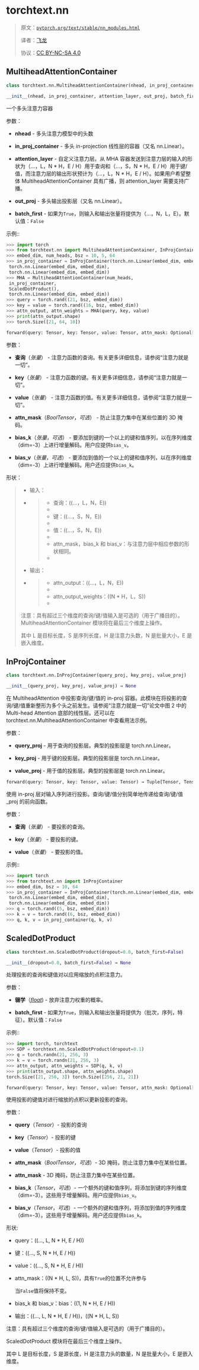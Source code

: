# torchtext.nn

> 原文：[`pytorch.org/text/stable/nn_modules.html`](https://pytorch.org/text/stable/nn_modules.html)
>
> 译者：[飞龙](https://github.com/wizardforcel)
>
> 协议：[CC BY-NC-SA 4.0](http://creativecommons.org/licenses/by-nc-sa/4.0/)


## MultiheadAttentionContainer

```py
class torchtext.nn.MultiheadAttentionContainer(nhead, in_proj_container, attention_layer, out_proj, batch_first=False)
```

```py
__init__(nhead, in_proj_container, attention_layer, out_proj, batch_first=False) → None
```

一个多头注意力容器

参数：

+   **nhead** - 多头注意力模型中的头数

+   **in_proj_container** - 多头 in-projection 线性层的容器（又名 nn.Linear）。

+   **attention_layer** - 自定义注意力层。从 MHA 容器发送到注意力层的输入的形状为（...，L，N * H，E / H）用于查询和（...，S，N * H，E / H）用于键/值，而注意力层的输出形状预计为（...，L，N * H，E / H）。如果用户希望整体 MultiheadAttentionContainer 具有广播，则 attention_layer 需要支持广播。

+   **out_proj** - 多头输出投影层（又名 nn.Linear）。

+   **batch_first** - 如果为`True`，则输入和输出张量将提供为（...，N，L，E）。默认值：`False`

示例::

```py
>>> import torch
>>> from torchtext.nn import MultiheadAttentionContainer, InProjContainer, ScaledDotProduct
>>> embed_dim, num_heads, bsz = 10, 5, 64
>>> in_proj_container = InProjContainer(torch.nn.Linear(embed_dim, embed_dim),
 torch.nn.Linear(embed_dim, embed_dim),
 torch.nn.Linear(embed_dim, embed_dim))
>>> MHA = MultiheadAttentionContainer(num_heads,
 in_proj_container,
 ScaledDotProduct(),
 torch.nn.Linear(embed_dim, embed_dim))
>>> query = torch.rand((21, bsz, embed_dim))
>>> key = value = torch.rand((16, bsz, embed_dim))
>>> attn_output, attn_weights = MHA(query, key, value)
>>> print(attn_output.shape)
>>> torch.Size([21, 64, 10]) 
```

```py
forward(query: Tensor, key: Tensor, value: Tensor, attn_mask: Optional[Tensor] = None, bias_k: Optional[Tensor] = None, bias_v: Optional[Tensor] = None) → Tuple[Tensor, Tensor]
```

参数：

+   **查询**（*张量*） - 注意力函数的查询。有关更多详细信息，请参阅“注意力就是一切”。

+   **key**（*张量*） - 注意力函数的键。有关更多详细信息，请参阅“注意力就是一切”。

+   **value**（*张量*） - 注意力函数的值。有关更多详细信息，请参阅“注意力就是一切”。

+   **attn_mask**（*BoolTensor*，*可选*） - 防止注意力集中在某些位置的 3D 掩码。

+   **bias_k**（*张量*，*可选*） - 要添加到键的一个以上的键和值序列，以在序列维度（dim=-3）上进行增量解码。用户应提供`bias_v`。

+   **bias_v**（*张量*，*可选*） - 要添加到值的一个以上的键和值序列，以在序列维度（dim=-3）上进行增量解码。用户还应提供`bias_k`。

形状：

> +   输入：
> +   
>     > +   查询：\((...，L，N，E)\)
>     > +   
>     > +   键：\((...，S，N，E)\)
>     > +   
>     > +   值：\((...，S，N，E)\)
>     > +   
>     > +   attn_mask，bias_k 和 bias_v：与注意力层中相应参数的形状相同。
>     > +   
> +   输出：
> +   
>     > +   attn_output：\((...，L，N，E)\)
>     > +   
>     > +   attn_output_weights：\((N * H，L，S)\)
>     > +   
> 注意：具有超过三个维度的查询/键/值输入是可选的（用于广播目的）。MultiheadAttentionContainer 模块将在最后三个维度上操作。
> 
> 其中 L 是目标长度，S 是序列长度，H 是注意力头数，N 是批量大小，E 是嵌入维度。

## InProjContainer

```py
class torchtext.nn.InProjContainer(query_proj, key_proj, value_proj)
```

```py
__init__(query_proj, key_proj, value_proj) → None
```

在 MultiheadAttention 中投影查询/键/值的 in-proj 容器。此模块在将投影的查询/键/值重新整形为多个头之前发生。请参阅“注意力就是一切”论文中图 2 中的 Multi-head Attention 底部的线性层。还可以在 torchtext.nn.MultiheadAttentionContainer 中查看用法示例。

参数：

+   **query_proj** - 用于查询的投影层。典型的投影层是 torch.nn.Linear。

+   **key_proj** - 用于键的投影层。典型的投影层是 torch.nn.Linear。

+   **value_proj** - 用于值的投影层。典型的投影层是 torch.nn.Linear。

```py
forward(query: Tensor, key: Tensor, value: Tensor) → Tuple[Tensor, Tensor, Tensor]
```

使用 in-proj 层对输入序列进行投影。查询/键/值分别简单地传递给查询/键/值 _proj 的前向函数。

参数：

+   **查询**（*张量*） - 要投影的查询。

+   **key**（*张量*） - 要投影的键。

+   **value**（*张量*） - 要投影的值。

示例::

```py
>>> import torch
>>> from torchtext.nn import InProjContainer
>>> embed_dim, bsz = 10, 64
>>> in_proj_container = InProjContainer(torch.nn.Linear(embed_dim, embed_dim),
 torch.nn.Linear(embed_dim, embed_dim),
 torch.nn.Linear(embed_dim, embed_dim))
>>> q = torch.rand((5, bsz, embed_dim))
>>> k = v = torch.rand((6, bsz, embed_dim))
>>> q, k, v = in_proj_container(q, k, v) 
```

## ScaledDotProduct

```py
class torchtext.nn.ScaledDotProduct(dropout=0.0, batch_first=False)
```

```py
__init__(dropout=0.0, batch_first=False) → None
```

处理投影的查询和键值对以应用缩放的点积注意力。

参数：

+   **辍学**（[*float*](https://docs.python.org/3/library/functions.html#float "(在 Python v3.12 中)")) - 放弃注意力权重的概率。

+   **batch_first** - 如果为`True`，则输入和输出张量将提供为（批次，序列，特征）。默认值：`False`

示例::

```py
>>> import torch, torchtext
>>> SDP = torchtext.nn.ScaledDotProduct(dropout=0.1)
>>> q = torch.randn(21, 256, 3)
>>> k = v = torch.randn(21, 256, 3)
>>> attn_output, attn_weights = SDP(q, k, v)
>>> print(attn_output.shape, attn_weights.shape)
torch.Size([21, 256, 3]) torch.Size([256, 21, 21]) 
```

```py
forward(query: Tensor, key: Tensor, value: Tensor, attn_mask: Optional[Tensor] = None, bias_k: Optional[Tensor] = None, bias_v: Optional[Tensor] = None) → Tuple[Tensor, Tensor]
```

使用投影的键值对进行缩放的点积以更新投影的查询。

参数：

+   **query**（*Tensor*）- 投影的查询

+   **key**（*Tensor*）- 投影的键

+   **value**（*Tensor*）- 投影的值

+   **attn_mask**（*BoolTensor*，*可选*）- 3D 掩码，防止注意力集中在某些位置。

+   **attn_mask** - 3D 掩码，防止注意力集中在某些位置。

+   **bias_k**（*Tensor*，*可选*）- 一个额外的键和值序列，将添加到键的序列维度（dim=-3）。这些用于增量解码。用户应提供`bias_v`。

+   **bias_v**（*Tensor*，*可选*）- 一个额外的键和值序列，将添加到值的序列维度（dim=-3）。这些用于增量解码。用户还应提供`bias_k`。

形状:

+   query：\((..., L, N * H, E / H)\)

+   键：\((..., S, N * H, E / H)\)

+   value：\((..., S, N * H, E / H)\)

+   attn_mask：\((N * H, L, S)\)，具有`True`的位置不允许参与

    当`False`值将保持不变。

+   bias_k 和 bias_v：bias：\((1, N * H, E / H)\)

+   输出：\((..., L, N * H, E / H)\)，\((N * H, L, S)\)

注意：具有超过三个维度的查询/键/值输入是可选的（用于广播目的）。

ScaledDotProduct 模块将在最后三个维度上操作。

其中 L 是目标长度，S 是源长度，H 是注意力头的数量，N 是批量大小，E 是嵌入维度。
